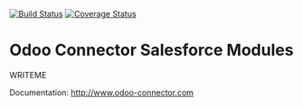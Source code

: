[![Build Status](https://travis-ci.org/OCA/connector-salesforce.svg?branch=11.0)](https://travis-ci.org/OCA/connector-salesforce)
[![Coverage Status](https://coveralls.io/repos/OCA/connector-salesforce/badge.png?branch=11.0)](https://coveralls.io/r/OCA/connector-salesforce?branch=11.0)

Odoo Connector Salesforce Modules
=================================

WRITEME

Documentation:
http://www.odoo-connector.com


